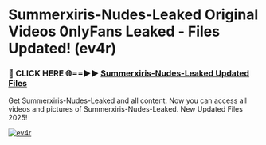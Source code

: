 # Summerxiris-Nudes-Leaked Original Videos 0nlyFans Leaked - Files Updated! (ev4r)

<h3>🔴 CLICK HERE 🌐==►► <a href="https://tinyurl.com/4mcuefdz" rel="nofollow">Summerxiris-Nudes-Leaked Updated Files</a></h3>

Get Summerxiris-Nudes-Leaked and all content. Now you can access all videos and pictures of Summerxiris-Nudes-Leaked. New Updated Files 2025!

[![ev4r](https://i.imgur.com/StAQSOY.gif)](https://tinyurl.com/4mcuefdz)
